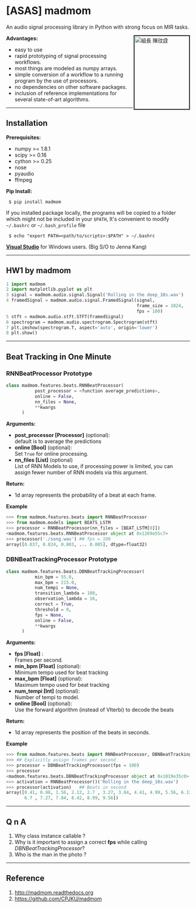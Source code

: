 # [ASAS] madmom
An audio signal processing library in Python with strong focus on MIR tasks.

<img alt="組長 陳玟詮" src="https://scontent-tpe1-1.xx.fbcdn.net/v/t34.18173-12/26754357_1995601330457755_1492089480_n.jpg?_nc_cat=0&_nc_eui2=AeG1Iy1gTI-NW0G926Cagf_rl3l66f-sp0sUgE_A0K5XbSDG7WIiQT0T56O-hxkTj6ksA39Ym42HIakgCCvCya_Pl7EcwnHD_FawTR4TGTfyxQ&oh=2e42efd04cf0c99d748c27fa860738e5&oe=5AF7B7D8" width=150 height = 200 align=right border=2.5 >


__Advantages:__
<ul>
<li> easy to use </li>
<li> rapid prototyping of signal processing workflows.</li>
<li> most things are modeled as numpy arrays.</li>
<li> simple conversion of a workflow to a running program by the use of processors.</li>
<li> no dependencies on other software packages. </li>
<li> inclusion of reference implementations for several state-of-art algorithms.</li>
</ul>

 ---

## Installation
__Prerequisites:__
* numpy >= 1.8.1
* scipy >= 0.16
* cython >= 0.25
* nose
* pyaudio
* ffmpeg

__Pip Install:__
```console
 $ pip install madmom
```

If you installed package locally, the programs will be copied to a folder which might not be included in your `$PATH`, It's convenient to modify `~/.bashrc` or `~/.bash_profile` file

```console
 $ echo "export PATH=<path/to/scripts>:$PATH" > ~/.bashrc
```

<b><a href="https://download.microsoft.com/download/5/f/7/5f7acaeb-8363-451f-9425-68a90f98b238/visualcppbuildtools_full.exe?fixForIE=.exe.">Visual Studio</a></b> for Windows users. (Big S/O to Jenna Kang)

---

## HW1 by madmom
```Python
1 import madmom
2 import matplotlib.pyplot as plt
3 signal = madmom.audio.signal.Signal('Rolling in the deep_10s.wav')
4 framedSignal = madmom.audio.signal.FramedSignal(signal,
                                                  frame_size = 1024,
                                                  fps = 100)
5 stft = madmom.audio.stft.STFT(framedSignal)
6 spectrogram = madmom.audio.spectrogram.Spectrogram(stft)
7 plt.imshow(spectrogram.T, aspect='auto', origin='lower')
8 plt.show()
```
---

## Beat Tracking in One Minute

### RNNBeatProcessor Prototype
```python
class madmom.features.beats.RNNBeatProcessor(
           post_processor = <function average_predictions>,
           online = False,
           nn_files = None,
           **kwargs
      )
```
__Arguments:__
* __post_processor [Processor]__ (optional):<br> default is to average the predictions
* __online [Bool]__ (optional): <br> Set `True` for online processing.
* __nn_files [List]__ (optional) <br>List of RNN Models to use, if processing power is limited, you can assign fewer number of RNN models via this argument.

__Return:__
* 1d array represents the probability of a beat at each frame.

__Example__
```python
>>> from madmom.features.beats import RNNBeatProcessor
>>> from madmom.models import BEATS_LSTM
>>> processor = RNNBeatProcessor(nn_files = [BEAT_LSTM[0]])
<madmom.features.beats.RNNBeatProcessor object at 0x1269e55c7>
>>> processor('./song.wav') ## fps = 100
array([0.037, 0.024, 0.003, ... 0.005], dtype=float32)
```

### DBNBeatTrackingProcessor Prototype
```python
class madmom.features.beats.DBNBeatTrackingProcessor(
           min_bpm = 55.0,
           max_bpm = 215.0,
           num_tempi = None,
           transition_lambda = 100,
           observation_lambda = 16,
           correct = True,
           threshold = 0,
           fps = None,
           online = False,
           **kwargs
      )
```
__Arguments:__
* __fps [Float]__ :<br> Frames per second.
* __min_bpm [Float]__ (optional):<br> Minimum tempo used for beat tracking
* __max_bpm [Float]__ (optional):<br> Maximum tempo used for beat tracking
* __num_tempi [Int]__ (optional):<br> Number of tempi to model.
* __online [Bool]__ (optional): <br> Use the forward algorithm (instead of VIterbi) to decode the beats


__Return:__
* 1d array represents the position of the beats in seconds.

__Example__
```python
>>> from madmom.features.beats import RNNBeatProcessor, DBNBeatTrackingProcessor
>>> ## Explicitly assign frames per second
>>> processor = DBNBeatTrackingProcessor(fps = 100)
>>> processor
<madmom.features.beats.DBNBeatTrackingProcessor object at 0x1019e35c0>
>>> activation = RNNBeatProcessor()('Rolling in the deep_10s.wav')
>>> processor(activation)   ## Beats in second
array([0.41, 0.98, 1.56, 2.12, 2.7 , 3.27, 3.84, 4.41, 4.99, 5.56, 6.13,
       6.7 , 7.27, 7.84, 8.42, 8.99, 9.56])
```

---

## Q n A
1. Why class instance callable ?
2. Why is it important to assign a correct <b>fps</b> while calling _DBNBeatTrackingProcessor_?
3. Who is the man in the photo ?  

---

## Reference
1. http://madmom.readthedocs.org
2. https://github.com/CPJKU/madmom
